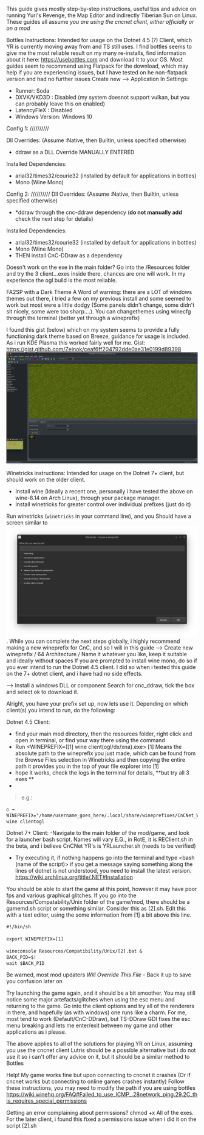 This guide gives mostly step-by-step instructions, useful tips and advice on running Yuri's Revenge, the Map Editor and indirectly Tiberian Sun on Linux.
These guides all assume *you are using the cncnet client, either officially or on a mod*

Bottles Instructions: Intended for usage on the Dotnet 4.5 (?) Client, which YR is currently moving away from and TS still uses. 
I find bottles seems to give me the most reliable result on my many re-installs, find information about it here: https://usebottles.com and download it to your OS.
Most guides seem to recommend using Flatpack for the download, which may help if you are experiencing issues, but I have tested on he non-flatpack version and had no further issues
Create new --> Application
In Settings:
- Runner: Soda
- DXVK/VKD3D : Disabled (my system doesnot support vulkan, but you can probably leave this on enabled)
- LatencyFleX : Disabled
- Windows Version: Windows 10

Config 1:  //////////

Dll Overrides:  (Assume :Native, then Builtin, unless specified otherwise)
- ddraw as a DLL Override MANUALLY ENTERED

Installed Dependencies:
- arial32/times32/courie32 (installed by default for applications in bottles)
- Mono (Wine Mono)

Config 2:  //////////
Dll Overrides:  (Assume :Native, then Builtin, unless specified otherwise)
- *ddraw through the cnc-ddraw dependency (**do not manually add** check the next step for details)

Installed Dependencies:
- arial32/times32/courie32 (installed by default for applications in bottles)
- Mono (Wine Mono)
- THEN install CnC-DDraw as a dependency

Doesn't work on the exe in the main folder?
Go into the /Resources folder and try the 3 client...exes inside there, chances are one will work. In my experience the ogl build is the most reliable.


FA2SP with a Dark Theme
A Word of warning: there are a LOT of windows themes out there, i tried a few on my previous install and some seemed to work but most were a little dodgy (Some panels didn't change, some didn't sit nicely, some were too sharp....). You can changethemes using winecfg through the terminal (better yet through a wineprefix)

I found this gist (below) which on my system seems to provide a fully functioning dark theme based on Breeze, guidance for usage is included. As i run KDE Plasma this worked fairly well for me.
Gist:   https://gist.github.com/Zeinok/ceaf6ff204792dde0ae31e0199d89398
![Breeze Theme Screenshot](/Assets/breeze_fa2.png)


Winetricks instructions: Intended for usage on the Dotnet 7+ client, but should work on the older client. 

- Install wine (Ideally a recent one, personally i have tested the above on wine-8.14 on Arch Linux), through your package manager.
- Install winetricks for greater control over individual prefixes (just do it)

Run winetricks (`winetricks` in your command line), and you Should have a screen similar to ![Winetricks First Menu](/Assets/winetricks_1.png) .
While you can complete the next steps globally, i highly recommend making a new wineprefix for CnC, and so I will in this guide
--> Create new wineprefix
/ 64 Architecture
/ Name it whatever you like, keep it suitable and ideally without spaces
If you are prompted to install wine mono, do so if you ever intend to run the Dotnet 4.5 client. I did so when i tested this guide on the 7+ dotnet client, and i have had no side effects.

--> Install a windows DLL or component
Search for cnc_ddraw, tick the box and select ok to download it. 

Alright, you have your prefix set up, now lets use it. Depending on which client(s) you intend to run, do the following:

Dotnet 4.5 Client:
- find your main mod directory, then the resources folder, right click and open in terminal, or find your way there using the <cd directory> command
- Run <WINEPREFIX=([1] wine client(ogl/dx/xna).exe>
[1] Means the absolute path to the wineprefix you just made, which can be found from the Browse Files selection in Winetricks and then copying the entire path it provides you in the top of your file explorer into [1]
- hope it works, check the logs in the terminal for details, **but try all 3 exes **
- 
> e.g.:
```
○ → WINEPREFIX="/home/username_goes_here/.local/share/wineprefixes/CnCNet_Winetricks/" wine clientogl
```

Dotnet 7+ Client:
 -Navigate to the main folder of the mod/game, and look for a launcher bash script. Names will vary
E.G., in RotE, it is REClient.sh in the beta, and i believe CnCNet YR's is YRLauncher.sh (needs to be verified)
- Try executing it, if nothing happens go into the terminal and type <bash (name of the script)>
if you get a message saying something along the lines of dotnet is not understood, you need to install the latest version.
https://wiki.archlinux.org/title/.NET#Installation

You should be able to start the game at this point, however it may have poor fps and various graphical glitches.
If you go into the Resources/Compatability/Unix folder of the game/mod, there should be a gamemd.sh script or something similar. Consider this as [2].sh.  Edit this with a text editor, using the some information from [1] a bit above this line.
```
#!/bin/sh

export WINEPREFIX=[1]

wineconsole Resources/Compatibility/Unix/[2].bat &
BACK_PID=$!
wait $BACK_PID
```
Be warned, most mod updaters *Will Override This File* - Back it up to save you confusion later on


Try launching the game again, and it should be a bit smoother. 
You may still notice some major artefacts/glitches when using the esc menu and returning to the game. Go into the client options and try all of the renderers in there, and hopefully (as with windows) one runs like a charm. For me, most tend to work (Default/CnC-DDraw), but TS-DDraw GDI fixes the esc menu breaking and lets me enter/exit between my game and other applications as i please.

The above applies to all of the solutions for playing YR on Linux, assuming you use the cncnet client
Lutris should be a possible alternative but i do not use it so i can't offer any advice on it, but it should be a similar method to Bottles


Help! My game works fine but upon connecting to cncnet it crashes (Or if cncnet works but connecting to online games crashes instantly)
Follow these instructions, you may need to modify the path if you are using bottles https://wiki.winehq.org/FAQ#Failed_to_use_ICMP_.28network_ping.29.2C_this_requires_special_permissions

Getting an error complaining about permissions?
chmod +x All of the exes. For the later client, i found this fixed a permissions issue when i did it on the script [2].sh